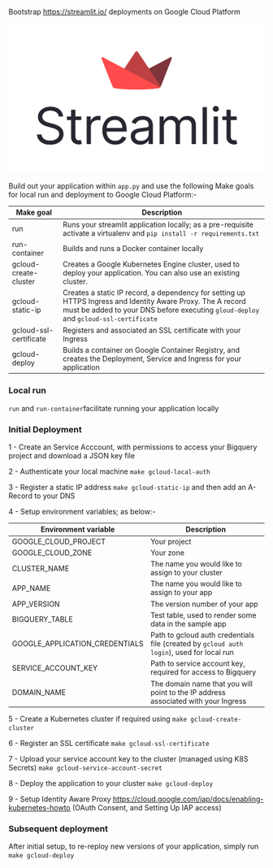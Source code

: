 Bootstrap https://streamlit.io/ deployments on Google Cloud Platform

![Streamlit Logo](streamlit-logo-primary-colormark-darktext.png)

Build out your application within `app.py` and use the following Make goals for local run and deployment to Google Cloud Platform:-

| Make goal              | Description                                                                                                                                                                                         |
|------------------------|-----------------------------------------------------------------------------------------------------------------------------------------------------------------------------------------------------|
| run                    | Runs your streamlit application locally; as a pre-requisite activate a virtualenv and `pip install -r requirements.txt`                                                                             |
| run-container          | Builds and runs a Docker container locally                                                                                                                                                          |
| gcloud-create-cluster  | Creates a Google Kubernetes Engine cluster, used to deploy your application. You can also use an existing cluster.                                                                                  |
| gcloud-static-ip       | Creates a static IP record, a dependency for setting up HTTPS Ingress and Identity Aware Proxy. The A record must be added to your DNS before executing `gloud-deploy` and `gcloud-ssl-certificate` |
| gcloud-ssl-certificate | Registers and associated an SSL certificate with your Ingress                                                                                                                                   |
| gcloud-deploy          | Builds a container on Google Container Registry, and creates the Deployment, Service and Ingress for your application                                                                               |

### Local run

`run` and `run-container`facilitate running your application locally

### Initial Deployment

1 - Create an Service Acccount, with permissions to access your Bigquery project and download a JSON key file

2 - Authenticate your local machine `make gcloud-local-auth`

3 - Register a static IP address `make gcloud-static-ip` and then add an A-Record to your DNS

4 - Setup environment variables; as below:-

| Environment variable           | Description                                                                                  |
|--------------------------------|----------------------------------------------------------------------------------------------|
| GOOGLE_CLOUD_PROJECT           | Your project                                                                                 |
| GOOGLE_CLOUD_ZONE              | Your zone                                                                                    |
| CLUSTER_NAME                   | The name you would like to assign to your cluster                                            |
| APP_NAME                       | The name you would like to assign to your app                                                |
| APP_VERSION                    | The version number of your app                                                               |
| BIGQUERY_TABLE                 | Test table, used to render some data in the sample app                                       |
| GOOGLE_APPLICATION_CREDENTIALS | Path to gcloud auth credentials file (created by `gcloud auth login`), used for local run    |
| SERVICE_ACCOUNT_KEY            | Path to service account key, required for access to Bigquery                                 |
| DOMAIN_NAME                    | The domain name that you will point to the IP address associated with your Ingress           |

5 - Create a Kubernetes cluster if required using `make gcloud-create-cluster`

6 - Register an SSL certificate `make gcloud-ssl-certificate`

7 - Upload your service account key to the cluster (managed using K8S Secrets) `make gcloud-service-account-secret`

8 - Deploy the application to your cluster `make gcloud-deploy`

9 - Setup Identity Aware Proxy https://cloud.google.com/iap/docs/enabling-kubernetes-howto (OAuth Consent, and Setting Up IAP access)

### Subsequent deployment

After initial setup, to re-reploy new versions of your application, simply run `make gcloud-deploy`
